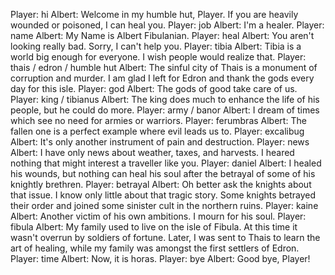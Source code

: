 Player: hi
Albert: Welcome in my humble hut, Player. If you are heavily wounded or poisoned, I can heal you.
Player: job
Albert: I'm a healer.
Player: name
Albert: My Name is Albert Fibulanian.
Player: heal
Albert: You aren't looking really bad. Sorry, I can't help you.
Player: tibia
Albert: Tibia is a world big enough for everyone. I wish people would realize that.
Player: thais / edron / humble hut
Albert: The sinful city of Thais is a monument of corruption and murder. I am glad I left for Edron and thank the gods every day for this isle.
Player: god
Albert: The gods of good take care of us.
Player: king / tibianus
Albert: The king does much to enhance the life of his people, but he could do more.
Player: army / banor
Albert: I dream of times which see no need for armies or warriors.
Player: ferumbras
Albert: The fallen one is a perfect example where evil leads us to.
Player: excalibug
Albert: It's only another instrument of pain and destruction.
Player: news
Albert: I have only news about weather, taxes, and harvests. I heared nothing that might interest a traveller like you.
Player: daniel
Albert: I healed his wounds, but nothing can heal his soul after the betrayal of some of his knightly brethren.
Player: betrayal
Albert: Oh better ask the knights about that issue. I know only little about that tragic story. Some knights betrayed their order and joined some sinister cult in the northern ruins.
Player: kaine
Albert: Another victim of his own ambitions. I mourn for his soul.
Player: fibula
Albert: My family used to live on the isle of Fibula. At this time it wasn't overrun by soldiers of fortune. Later, I was sent to Thais to learn the art of healing, while my family was amongst the first settlers of Edron.
Player: time
Albert: Now, it is horas.
Player: bye
Albert: Good bye, Player!